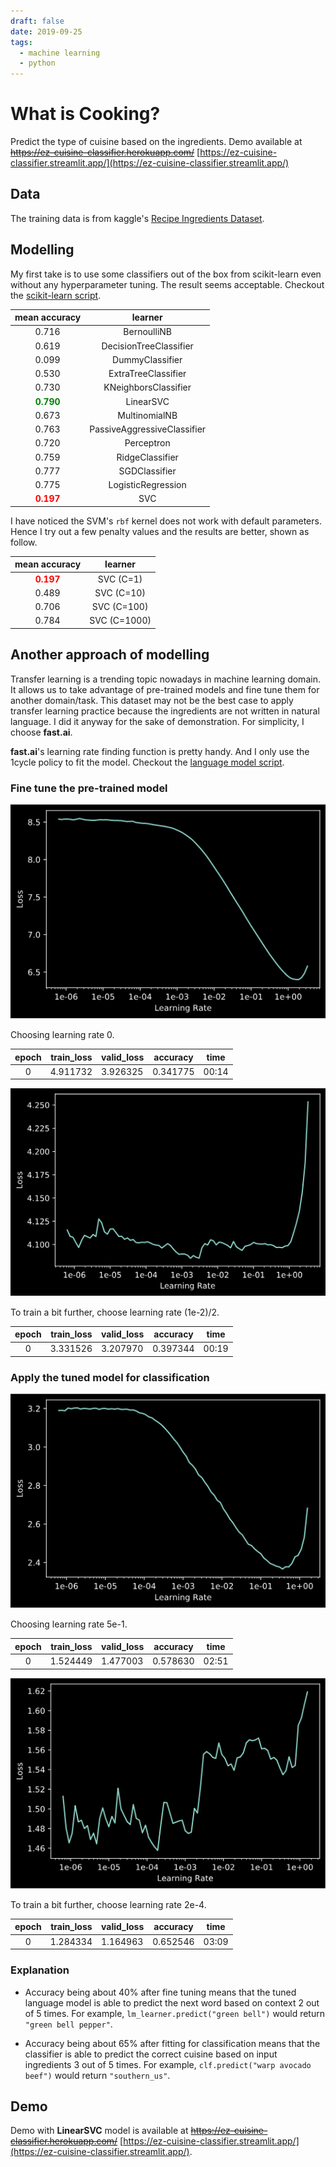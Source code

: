 ```yaml
---
draft: false
date: 2019-09-25
tags:
  - machine learning
  - python
---
```


# What is Cooking?

Predict the type of cuisine based on the ingredients. Demo available at ~~https://ez-cuisine-classifier.herokuapp.com/~~ [https://ez-cuisine-classifier.streamlit.app/](https://ez-cuisine-classifier.streamlit.app/)

<!-- more -->

## Data

The training data is from kaggle's [Recipe Ingredients Dataset](https://www.kaggle.com/kaggle/recipe-ingredients-dataset).

## Modelling

My first take is to use some classifiers out of the box from scikit-learn even without any hyperparameter tuning. The result seems acceptable. Checkout the [scikit-learn script](https://github.com/zehengl/ez-cuisine-classifier/blob/master/try_sklearn.py).

|                mean accuracy                |           learner           |
| :-----------------------------------------: | :-------------------------: |
|                    0.716                    |         BernoulliNB         |
|                    0.619                    |   DecisionTreeClassifier    |
|                    0.099                    |       DummyClassifier       |
|                    0.530                    |     ExtraTreeClassifier     |
|                    0.730                    |    KNeighborsClassifier     |
| <strong style="color:green;">0.790</strong> |          LinearSVC          |
|                    0.673                    |        MultinomialNB        |
|                    0.763                    | PassiveAggressiveClassifier |
|                    0.720                    |         Perceptron          |
|                    0.759                    |       RidgeClassifier       |
|                    0.777                    |        SGDClassifier        |
|                    0.775                    |     LogisticRegression      |
|  <strong style="color:red;">0.197</strong>  |             SVC             |

I have noticed the SVM's `rbf` kernel does not work with default parameters. Hence I try out a few penalty values and the results are better, shown as follow.

|               mean accuracy               |   learner    |
| :---------------------------------------: | :----------: |
| <strong style="color:red;">0.197</strong> |  SVC (C=1)   |
|                   0.489                   |  SVC (C=10)  |
|                   0.706                   | SVC (C=100)  |
|                   0.784                   | SVC (C=1000) |

## Another approach of modelling

Transfer learning is a trending topic nowadays in machine learning domain. It allows us to take advantage of pre-trained models and fine tune them for another domain/task.
This dataset may not be the best case to apply transfer learning practice because the ingredients are not written in natural language. I did it anyway for the sake of demonstration.
For simplicity, I choose **fast.ai**.

**fast.ai**'s learning rate finding function is pretty handy. And I only use the 1cycle policy to fit the model. Checkout the [language model script](https://github.com/zehengl/ez-cuisine-classifier/blob/master/try_language_models.py).

### Fine tune the pre-trained model

![find lr 1](./assets/find_lr_1.png)

Choosing learning rate 0.

| epoch | train_loss | valid_loss | accuracy | time  |
| :---: | :--------: | ---------- | -------- | ----- |
|   0   |  4.911732  | 3.926325   | 0.341775 | 00:14 |

![find lr 2](./assets/find_lr_2.png)

To train a bit further, choose learning rate (1e-2)/2.

| epoch | train_loss | valid_loss | accuracy | time  |
| :---: | :--------: | ---------- | -------- | ----- |
|   0   |  3.331526  | 3.207970   | 0.397344 | 00:19 |

### Apply the tuned model for classification

![find lr 3](./assets/find_lr_3.png)

Choosing learning rate 5e-1.

| epoch | train_loss | valid_loss | accuracy | time  |
| :---: | :--------: | ---------- | -------- | ----- |
|   0   |  1.524449  | 1.477003   | 0.578630 | 02:51 |

![find lr 4](./assets/find_lr_4.png)

To train a bit further, choose learning rate 2e-4.

| epoch | train_loss | valid_loss | accuracy | time  |
| :---: | :--------: | ---------- | -------- | ----- |
|   0   |  1.284334  | 1.164963   | 0.652546 | 03:09 |

### Explanation

- Accuracy being about 40% after fine tuning means that the tuned language model is able to predict the next word based on context 2 out of 5 times.
  For example, `lm_learner.predict("green bell")` would return `"green bell pepper"`.

- Accuracy being about 65% after fitting for classification means that the classifier is able to predict the correct cuisine based on input ingredients 3 out of 5 times.
  For example, `clf.predict("warp avocado beef")` would return `"southern_us"`.

## Demo

Demo with **LinearSVC** model is available at ~~https://ez-cuisine-classifier.herokuapp.com/~~ [https://ez-cuisine-classifier.streamlit.app/](https://ez-cuisine-classifier.streamlit.app/).
